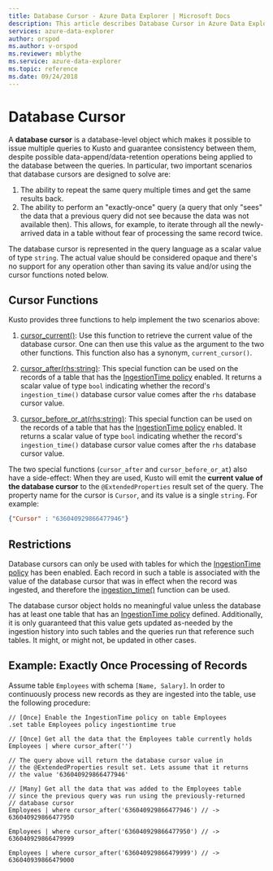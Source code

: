 ```yaml
---
title: Database Cursor - Azure Data Explorer | Microsoft Docs
description: This article describes Database Cursor in Azure Data Explorer.
services: azure-data-explorer
author: orspod
ms.author: v-orspod
ms.reviewer: mblythe
ms.service: azure-data-explorer
ms.topic: reference
ms.date: 09/24/2018
---
```

# Database Cursor

A **database cursor** is a database-level object which makes it possible to
issue multiple queries to Kusto and guarantee consistency between them, despite
possible data-append/data-retention operations being applied to the database
between the queries. In particular, two important scenarios that database cursors
are designed to solve are:

1. The ability to repeat the same query multiple times and get the same results back.
2. The ability to perform an "exactly-once" query (a query that only "sees" the
   data that a previous query did not see because the data was not available then).
   This allows, for example, to iterate through all the newly-arrived data in a table without
   fear of processing the same record twice.

The database cursor is represented in the query language as a scalar value of type
`string`. The actual value should be considered opaque and there's no support
for any operation other than saving its value and/or using the cursor functions
noted below.

## Cursor Functions

Kusto provides three functions to help implement the two scenarios above:

1. [cursor_current()](../query/cursorcurrent.md):
   Use this function to retrieve the current value of the database cursor.
   One can then use this value as the argument to the two other functions.
   This function also has a synonym, `current_cursor()`.

2. [cursor_after(rhs:string)](../query/cursorafterfunction.md):
   This special function can be used on the records of a table that has the
   [IngestionTime policy](ingestiontime-policy.md) enabled. It returns
   a scalar value of type `bool` indicating whether the record's `ingestion_time()`
   database cursor value comes after the `rhs` database cursor value.

3. [cursor_before_or_at(rhs:string)](../query/cursorbeforeoratfunction.md):
   This special function can be used on the records of a table that has the
   [IngestionTime policy](ingestiontime-policy.md) enabled. It returns
   a scalar value of type `bool` indicating whether the record's `ingestion_time()`
   database cursor value comes after the `rhs` database cursor value.

The two special functions (`cursor_after` and `cursor_before_or_at`) also have
a side-effect: When they are used, Kusto will emit the **current value of the database cursor**
to the `@ExtendedProperties` result set of the query. The property name for the
cursor is `Cursor`, and its value is a single `string`. For example:

```json
{"Cursor" : "636040929866477946"}
```

## Restrictions

Database cursors can only be used with tables for which the 
[IngestionTime policy](ingestiontime-policy.md)
has been enabled. Each record in such a table is associated with the
value of the database cursor that was in effect when the record was ingested,
and therefore the [ingestion_time()](../query/ingestiontimefunction.md)
function can be used.

The database cursor object holds no meaningful value unless the database has at least one
table that has an [IngestionTime policy](ingestiontime-policy.md) defined.
Additionally, it is only guaranteed that this value gets updated as-needed by the ingestion
history into such tables and the queries run that reference such tables. It might, or might
not, be updated in other cases.

## Example: Exactly Once Processing of Records

Assume table `Employees` with schema `[Name, Salary]`.
In order to continuously process new records as they are ingested into the table,
use the following procedure:

```kusto
// [Once] Enable the IngestionTime policy on table Employees
.set table Employees policy ingestiontime true

// [Once] Get all the data that the Employees table currently holds 
Employees | where cursor_after('')

// The query above will return the database cursor value in
// the @ExtendedProperties result set. Lets assume that it returns
// the value '636040929866477946'

// [Many] Get all the data that was added to the Employees table
// since the previous query was run using the previously-returned
// database cursor 
Employees | where cursor_after('636040929866477946') // -> 636040929866477950

Employees | where cursor_after('636040929866477950') // -> 636040929866479999

Employees | where cursor_after('636040929866479999') // -> 636040939866479000
```